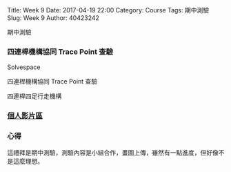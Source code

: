 Title: Week 9
Date: 2017-04-19 22:00
Category: Course
Tags: 期中測驗
Slug: Week 9
Author: 40423242


期中測驗



<h3>四連桿機構協同 Trace Point 查驗</h3>

<p>Solvespace</p>




<p>四連桿機構協同 Trace Point 查驗</p>


<p>四連桿四足行走機構</p>



<h3><a href="https://vimeo.com/user60353473">個人影片區</a></h3>




<h3>心得</h3>
<p>這禮拜是期中測驗，測驗內容是小組合作，畫圖上傳，雖然有一點進度，但好像不是這麼理想。<p>